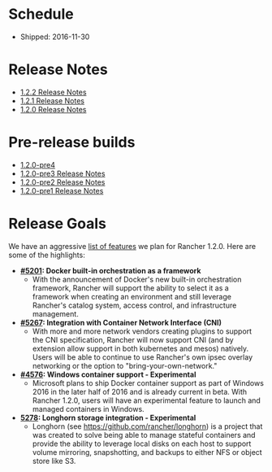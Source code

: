 # Schedule

* Shipped: 2016-11-30

# Release Notes

* [1.2.2 Release Notes](https://github.com/rancher/rancher/releases/tag/v1.2.2)
* [1.2.1 Release Notes](https://github.com/rancher/rancher/releases/tag/v1.2.1)
* [1.2.0 Release Notes](https://github.com/rancher/rancher/releases/tag/v1.2.0)

# Pre-release builds

* [1.2.0-pre4](https://github.com/rancher/rancher/milestone/79)
* [1.2.0-pre3 Release Notes](https://github.com/rancher/rancher/releases/tag/v1.2.0-pre3)
* [1.2.0-pre2 Release Notes](https://github.com/rancher/rancher/releases/tag/v1.2.0-pre2)
* [1.2.0-pre1 Release Notes](https://github.com/rancher/rancher/releases/tag/v1.2.0-pre1)

# Release Goals
We have an aggressive [list of features](https://github.com/rancher/rancher/labels/kind%2F1.2-feature)
 we plan for Rancher 1.2.0.  Here are some of the highlights:

* **[#5201](https://github.com/rancher/rancher/issues/5201): Docker built-in orchestration as a framework**
  * With the announcement of Docker's new built-in orchestration framework, Rancher will support the ability to select it as a framework when creating an environment and still leverage Rancher's catalog system, access control, and infrastructure management.
* **[#5267](https://github.com/rancher/rancher/issues/5267): Integration with Container Network Interface (CNI)**
  * With more and more network vendors creating plugins to support the CNI specification, Rancher will now support CNI (and by extension allow support in both kubernetes and mesos) natively.  Users will be able to continue to use Rancher's own ipsec overlay networking or the option to "bring-your-own-network."
* **[#4576](https://github.com/rancher/rancher/issues/4576): Windows container support - Experimental**
  * Microsoft plans to ship Docker container support as part of Windows 2016 in the later half of 2016 and is already current in beta.  With Rancher 1.2.0, users will have an experimental feature to launch and managed containers in Windows.
* **[5278](https://github.com/rancher/rancher/issues/5278): Longhorn storage integration - Experimental**
  * Longhorn (see https://github.com/rancher/longhorn) is a project that was created to solve being able to manage stateful containers and provide the ability to leverage local disks on each host to support volume mirroring, snapshotting, and backups to either NFS or object store like S3.